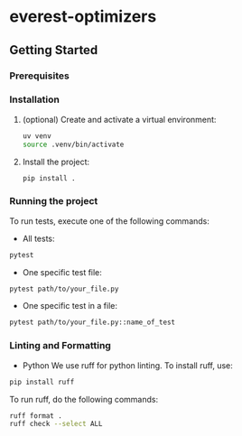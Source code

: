 # everest-optimizers

## Getting Started

### Prerequisites

### Installation

1.  (optional) Create and activate a virtual environment:

    ```bash
    uv venv
    source .venv/bin/activate
    ```

2.  Install the project:

    ```bash
    pip install .
    ```

### Running the project

To run tests, execute one of the following commands:

- All tests:
```bash
pytest
```

- One specific test file:

```bash
pytest path/to/your_file.py
```

- One specific test in a file:

```bash
pytest path/to/your_file.py::name_of_test
```

### Linting and Formatting

- Python
We use ruff for python linting. To install ruff, use:

```bash
pip install ruff
```

To run ruff, do the following commands:

```bash
ruff format .
ruff check --select ALL
```
